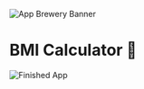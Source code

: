 ![App Brewery Banner](https://github.com/londonappbrewery/Images/blob/master/AppBreweryBanner.png)


# BMI Calculator 💪

![Finished App](https://github.com/londonappbrewery/Images/blob/master/bmi-calc-demo.gif)


